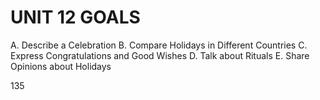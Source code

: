 # UNIT 12 GOALS

A. Describe a Celebration
B. Compare Holidays in Different Countries
C. Express Congratulations and Good Wishes
D. Talk about Rituals
E. Share Opinions about Holidays

135